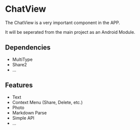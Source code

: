 # ChatView

The ChatView is a very important component in the APP.

It will be seperated from the main project as an Android Module.

## Dependencies

- MultiType
- Share2
- ...

## Features

- Text
- Context Menu (Share, Delete, etc.)
- Photo
- Markdown Parse
- Simple API
- ...